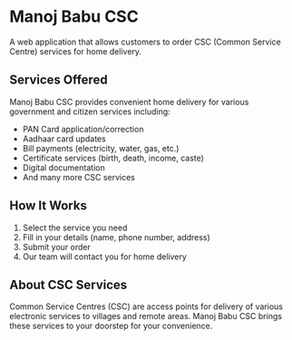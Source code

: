 # Manoj Babu CSC

A web application that allows customers to order CSC (Common Service Centre) services for home delivery.

## Services Offered

Manoj Babu CSC provides convenient home delivery for various government and citizen services including:

- PAN Card application/correction
- Aadhaar card updates
- Bill payments (electricity, water, gas, etc.)
- Certificate services (birth, death, income, caste)
- Digital documentation
- And many more CSC services

## How It Works

1. Select the service you need
2. Fill in your details (name, phone number, address)
3. Submit your order
4. Our team will contact you for home delivery

## About CSC Services

Common Service Centres (CSC) are access points for delivery of various electronic services to villages and remote areas. Manoj Babu CSC brings these services to your doorstep for your convenience.
